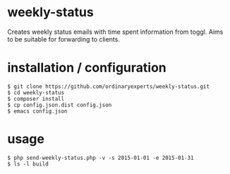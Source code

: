 # weekly-status

Creates weekly status emails with time spent information from toggl.  Aims to be suitable for forwarding to clients.

# installation / configuration

    $ git clone https://github.com/ordinaryexperts/weekly-status.git
    $ cd weekly-status
    $ composer install
    $ cp config.json.dist config.json
    $ emacs config.json

# usage

    $ php send-weekly-status.php -v -s 2015-01-01 -e 2015-01-31
    $ ls -l build
